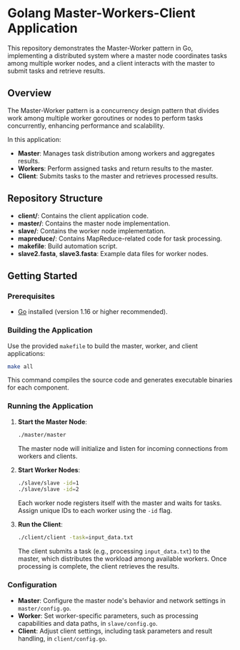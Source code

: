# Golang Master-Workers-Client Application

This repository demonstrates the Master-Worker pattern in Go, implementing a distributed system where a master node coordinates tasks among multiple worker nodes, and a client interacts with the master to submit tasks and retrieve results.

## Overview

The Master-Worker pattern is a concurrency design pattern that divides work among multiple worker goroutines or nodes to perform tasks concurrently, enhancing performance and scalability.

In this application:

- **Master**: Manages task distribution among workers and aggregates results.
- **Workers**: Perform assigned tasks and return results to the master.
- **Client**: Submits tasks to the master and retrieves processed results.

## Repository Structure

- **client/**: Contains the client application code.
- **master/**: Contains the master node implementation.
- **slave/**: Contains the worker node implementation.
- **mapreduce/**: Contains MapReduce-related code for task processing.
- **makefile**: Build automation script.
- **slave2.fasta**, **slave3.fasta**: Example data files for worker nodes.

## Getting Started

### Prerequisites

- [Go](https://golang.org/dl/) installed (version 1.16 or higher recommended).

### Building the Application

Use the provided `makefile` to build the master, worker, and client applications:

```bash
make all
```

This command compiles the source code and generates executable binaries for each component.

### Running the Application

1. **Start the Master Node**:

   ```bash
   ./master/master
   ```

   The master node will initialize and listen for incoming connections from workers and clients.

2. **Start Worker Nodes**:

   ```bash
   ./slave/slave -id=1
   ./slave/slave -id=2
   ```

   Each worker node registers itself with the master and waits for tasks. Assign unique IDs to each worker using the `-id` flag.

3. **Run the Client**:

   ```bash
   ./client/client -task=input_data.txt
   ```

   The client submits a task (e.g., processing `input_data.txt`) to the master, which distributes the workload among available workers. Once processing is complete, the client retrieves the results.

### Configuration

- **Master**: Configure the master node's behavior and network settings in `master/config.go`.
- **Worker**: Set worker-specific parameters, such as processing capabilities and data paths, in `slave/config.go`.
- **Client**: Adjust client settings, including task parameters and result handling, in `client/config.go`.



